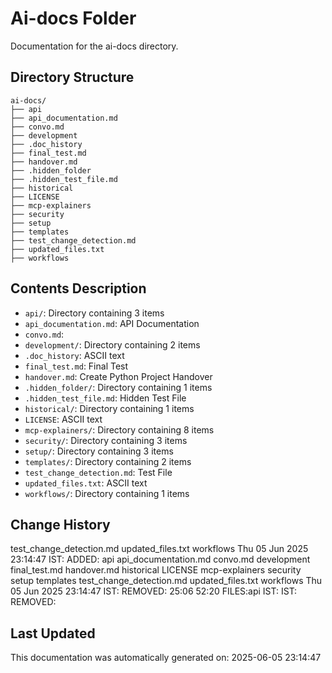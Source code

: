 <!-- filepath: /home/michaelnewham/Projects/create_python_project/ai-docs/aboutthisfolder.md -->
# Ai-docs Folder

Documentation for the ai-docs directory.

## Directory Structure

```
ai-docs/
├── api
├── api_documentation.md
├── convo.md
├── development
├── .doc_history
├── final_test.md
├── handover.md
├── .hidden_folder
├── .hidden_test_file.md
├── historical
├── LICENSE
├── mcp-explainers
├── security
├── setup
├── templates
├── test_change_detection.md
├── updated_files.txt
├── workflows
```

## Contents Description

- `api/`: Directory containing 3 items
- `api_documentation.md`: API Documentation
- `convo.md`: <!-- filepath: /home/michaelnewham/Projects/create_python_project/ai-docs/convo.md -->
- `development/`: Directory containing 2 items
- `.doc_history`: ASCII text
- `final_test.md`: Final Test
- `handover.md`: Create Python Project Handover
- `.hidden_folder/`: Directory containing 1 items
- `.hidden_test_file.md`: Hidden Test File
- `historical/`: Directory containing 1 items
- `LICENSE`: ASCII text
- `mcp-explainers/`: Directory containing 8 items
- `security/`: Directory containing 3 items
- `setup/`: Directory containing 3 items
- `templates/`: Directory containing 2 items
- `test_change_detection.md`: Test File
- `updated_files.txt`: ASCII text
- `workflows/`: Directory containing 1 items

## Change History

test_change_detection.md
updated_files.txt
workflows
Thu 05 Jun 2025 23:14:47 IST: ADDED: api api_documentation.md convo.md development final_test.md handover.md historical LICENSE mcp-explainers security setup templates test_change_detection.md updated_files.txt workflows 
Thu 05 Jun 2025 23:14:47 IST: REMOVED:  25:06 52:20 FILES:api IST: IST: REMOVED: 

## Last Updated

This documentation was automatically generated on: 2025-06-05 23:14:47
